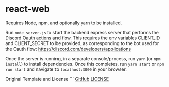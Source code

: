 # react-web
Requires Node, npm, and optionally yarn to be installed.

Run `node server.js` to start the backend express server that performs the Discord Oauth actions and flow. This requires the env variables CLIENT_ID and CLIENT_SECRET to be provided, as corresponding to the bot used for the Oauth flow: https://discord.com/developers/applications

Once the server is running, in a separate console/process, run `yarn` (or `npm install`) to install dependencies. Once this completes, run `yarn start` or `npm run start` and navigate to `localhost:3000` in your browser.

Original Template and License ```
[GitHub](https://github.com/Nouridio/Discord-bot-website-template)
[LICENSE](https://github.com/Nouridio/Discord-bot-website-template/blob/master/LICENSE)
